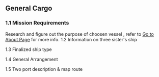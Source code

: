 ## General Cargo
### 1.1 Mission Requirements
Research and figure out the purpose of choosen vessel , refer to [Go to About Page](about.md)
 for more info.
1.2 Information on three sister's ship


1.3 Finalized ship type

1.4 General Arrangement

1.5 Two port description & map route
